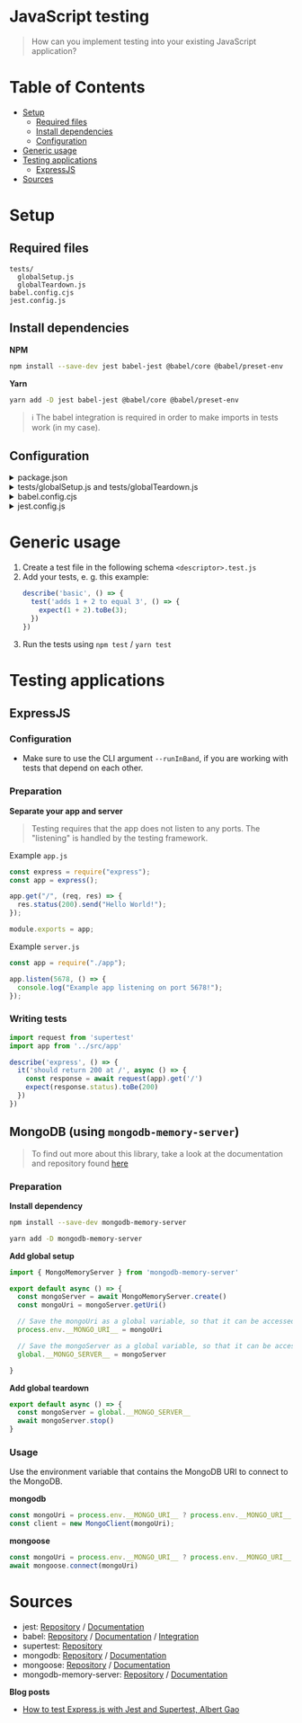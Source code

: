 # JavaScript testing

> How can you implement testing into your existing JavaScript application?

# Table of Contents

- [Setup](#setup)
  - [Required files](#required-files)
  - [Install dependencies](#install-dependencies)
  - [Configuration](#configuration)
- [Generic usage](#generic-usage)
- [Testing applications](#testing-applications)
  - [ExpressJS](#expressjs)
- [Sources](#sources)

# Setup

## Required files

```
tests/
  globalSetup.js
  globalTeardown.js
babel.config.cjs
jest.config.js
```

## Install dependencies

**NPM**
```bash
npm install --save-dev jest babel-jest @babel/core @babel/preset-env
```

**Yarn**
```bash
yarn add -D jest babel-jest @babel/core @babel/preset-env
```

> ℹ️ The babel integration is required in order to make imports in tests work (in my case).

## Configuration

<details>
<summary>package.json</summary>

> Make sure to add the script used for testing.
>
> To get more informations about the CLI arguments, take a look [here](https://jestjs.io/docs/cli). The script added above is configured for the testing of an express application.

```json
{
  ...
  "scripts": {
    // Add this line
    "test": "jest --verbose --coverage=true --runInBand"
  },
  ...
}
```

</details>

<details>
<summary>tests/globalSetup.js and tests/globalTeardown.js</summary>

> Insert placeholder, files can be used to do things before and after all tests.

```javascript
export default async () => {}
```

</details>

<details>
<summary>babel.config.cjs</summary>

```javascript
module.exports = {
  presets: [['@babel/preset-env', {targets: {node: 'current'}}]],
};
```

</details>

<details>
<summary>jest.config.js</summary>

> If you are using exactly this configuration, the `tests` directory will contain all your test files. Of course, you can modify the configuration as you like.

```javascript
/*
 * For a detailed explanation regarding each configuration property and type check, visit:
 * https://jestjs.io/docs/configuration
 */

export default {
  // All imported modules in your tests should be mocked automatically
  // automock: false,

  // Stop running tests after `n` failures
  // bail: 0,

  // The directory where Jest should store its cached dependency information
  // cacheDirectory: "/private/var/folders/77/34p8xdqs1hzdpp6kw8b6zrsr0000gp/T/jest_dy",

  // Automatically clear mock calls, instances, contexts and results before every test
  // clearMocks: false,

  // Indicates whether the coverage information should be collected while executing the test
  // collectCoverage: true,

  // An array of glob patterns indicating a set of files for which coverage information should be collected
  // collectCoverageFrom: undefined,

  // The directory where Jest should output its coverage files
  // coverageDirectory: 'coverage'

  // An array of regexp pattern strings used to skip coverage collection
  // coveragePathIgnorePatterns: [
  //   "/node_modules/"
  // ],

  // Indicates which provider should be used to instrument code for coverage
  // coverageProvider: "babel",

  // A list of reporter names that Jest uses when writing coverage reports
  // coverageReporters: [
  //   "json",
  //   "text",
  //   "lcov",
  //   "clover"
  // ],

  // An object that configures minimum threshold enforcement for coverage results
  // coverageThreshold: undefined,

  // A path to a custom dependency extractor
  // dependencyExtractor: undefined,

  // Make calling deprecated APIs throw helpful error messages
  // errorOnDeprecated: false,

  // The default configuration for fake timers
  // fakeTimers: {
  //   "enableGlobally": false
  // },

  // Force coverage collection from ignored files using an array of glob patterns
  // forceCoverageMatch: [],

  // A path to a module which exports an async function that is triggered once before all test suites
  globalSetup: './tests/globalSetup.js',

  // A path to a module which exports an async function that is triggered once after all test suites
  globalTeardown: './tests/globalTeardown.js',

  // A set of global variables that need to be available in all test environments
  // globals: {},

  // The maximum amount of workers used to run your tests. Can be specified as % or a number. E.g. maxWorkers: 10% will use 10% of your CPU amount + 1 as the maximum worker number. maxWorkers: 2 will use a maximum of 2 workers.
  // maxWorkers: "50%",

  // An array of directory names to be searched recursively up from the requiring module's location
  // moduleDirectories: [
  //   "node_modules"
  // ],

  // An array of file extensions your modules use
  // moduleFileExtensions: [
  //   "js",
  //   "mjs",
  //   "cjs",
  //   "jsx",
  //   "ts",
  //   "tsx",
  //   "json",
  //   "node"
  // ],

  // A map from regular expressions to module names or to arrays of module names that allow to stub out resources with a single module
  // moduleNameMapper: {},

  // An array of regexp pattern strings, matched against all module paths before considered 'visible' to the module loader
  // modulePathIgnorePatterns: [],

  // Activates notifications for test results
  // notify: false,

  // An enum that specifies notification mode. Requires { notify: true }
  // notifyMode: "failure-change",

  // A preset that is used as a base for Jest's configuration
  // preset: undefined,

  // Run tests from one or more projects
  // projects: undefined,

  // Use this configuration option to add custom reporters to Jest
  // reporters: undefined,

  // Automatically reset mock state before every test
  // resetMocks: false,

  // Reset the module registry before running each individual test
  // resetModules: false,

  // A path to a custom resolver
  // resolver: undefined,

  // Automatically restore mock state and implementation before every test
  // restoreMocks: false,

  // The root directory that Jest should scan for tests and modules within
  // rootDir: undefined,

  // A list of paths to directories that Jest should use to search for files in
  roots: [
    'tests/'
  ]

  // Allows you to use a custom runner instead of Jest's default test runner
  // runner: "jest-runner",

  // The paths to modules that run some code to configure or set up the testing environment before each test
  // setupFiles: [],

  // A list of paths to modules that run some code to configure or set up the testing framework before each test
  // setupFilesAfterEnv: [],

  // The number of seconds after which a test is considered as slow and reported as such in the results.
  // slowTestThreshold: 5,

  // A list of paths to snapshot serializer modules Jest should use for snapshot testing
  // snapshotSerializers: [],

  // The test environment that will be used for testing
  // testEnvironment: "jest-environment-node",

  // Options that will be passed to the testEnvironment
  // testEnvironmentOptions: {},

  // Adds a location field to test results
  // testLocationInResults: false,

  // The glob patterns Jest uses to detect test files
  // testMatch: [
  //   "**/__tests__/**/*.[jt]s?(x)",
  //   "**/?(*.)+(spec|test).[tj]s?(x)"
  // ],

  // An array of regexp pattern strings that are matched against all test paths, matched tests are skipped
  // testPathIgnorePatterns: [
  //   "/node_modules/"
  // ],

  // The regexp pattern or array of patterns that Jest uses to detect test files
  // testRegex: [],

  // This option allows the use of a custom results processor
  // testResultsProcessor: undefined,

  // This option allows use of a custom test runner
  // testRunner: "jest-circus/runner",

  // A map from regular expressions to paths to transformers
  // transform: {
  //   '^.+\\.tsx?$': [
  //     'ts-jest',
  //     {}
  //   ]
  // }

  // An array of regexp pattern strings that are matched against all source file paths, matched files will skip transformation
  // transformIgnorePatterns: [
  //   "/node_modules/",
  //   "\\.pnp\\.[^\\/]+$"
  // ],

  // An array of regexp pattern strings that are matched against all modules before the module loader will automatically return a mock for them
  // unmockedModulePathPatterns: undefined,

  // Indicates whether each individual test should be reported during the run
  // verbose: undefined,

  // An array of regexp patterns that are matched against all source file paths before re-running tests in watch mode
  // watchPathIgnorePatterns: [],

  // Whether to use watchman for file crawling
  // watchman: true,
}
```

</details>

# Generic usage

1. Create a test file in the following schema `<descriptor>.test.js`
2. Add your tests, e. g. this example:
   ```javascript
   describe('basic', () => {
     test('adds 1 + 2 to equal 3', () => {
       expect(1 + 2).toBe(3);
     })
   })
   ```
3. Run the tests using `npm test` / `yarn test`

# Testing applications

## ExpressJS

### Configuration
- Make sure to use the CLI argument `--runInBand`, if you are working with tests that depend on each other.

### Preparation

**Separate your app and server**

> Testing requires that the app does not listen to any ports. The "listening" is handled by the testing framework.

Example `app.js`
```javascript
const express = require("express");
const app = express();

app.get("/", (req, res) => {
  res.status(200).send("Hello World!");
});

module.exports = app;
```

Example `server.js`
```javascript
const app = require("./app");

app.listen(5678, () => {
  console.log("Example app listening on port 5678!");
});
```

### Writing tests

```javascript
import request from 'supertest'
import app from '../src/app'

describe('express', () => {
  it('should return 200 at /', async () => {
    const response = await request(app).get('/')
    expect(response.status).toBe(200)
  })
})
```

## MongoDB (using `mongodb-memory-server`)

> To find out more about this library, take a look at the documentation and repository found [here](#sources)

### Preparation

**Install dependency**
```bash
npm install --save-dev mongodb-memory-server
```
```bash
yarn add -D mongodb-memory-server
```

**Add global setup**
```javascript
import { MongoMemoryServer } from 'mongodb-memory-server'

export default async () => {
  const mongoServer = await MongoMemoryServer.create()
  const mongoUri = mongoServer.getUri()

  // Save the mongoUri as a global variable, so that it can be accessed in test files.
  process.env.__MONGO_URI__ = mongoUri

  // Save the mongoServer as a global variable, so that it can be accessed in globalTeardown.
  global.__MONGO_SERVER__ = mongoServer

}
```

**Add global teardown**
```javascript
export default async () => {
  const mongoServer = global.__MONGO_SERVER__
  await mongoServer.stop()
}
```

### Usage

Use the environment variable that contains the MongoDB URI to connect to the MongoDB.

**mongodb**
```javascript
const mongoUri = process.env.__MONGO_URI__ ? process.env.__MONGO_URI__ : ''
const client = new MongoClient(mongoUri);
```

**mongoose**
```javascript
const mongoUri = process.env.__MONGO_URI__ ? process.env.__MONGO_URI__ : ''
await mongoose.connect(mongoUri)
```

# Sources

- jest: [Repository](https://github.com/jestjs/jest) / [Documentation](https://jestjs.io/)
- babel: [Repository](https://github.com/babel/babel) / [Documentation](https://babeljs.io/) / [Integration](https://jestjs.io/docs/28.x/getting-started#using-babel)
- supertest: [Repository](https://github.com/ladjs/supertest)
- mongodb: [Repository](https://github.com/mongodb/node-mongodb-native/) / [Documentation](https://www.mongodb.com/docs/drivers/node/current/)
- mongoose: [Repository](https://github.com/Automattic/mongoose) / [Documentation](https://mongoosejs.com/)
- mongodb-memory-server: [Repository](https://github.com/nodkz/mongodb-memory-server) / [Documentation](https://nodkz.github.io/mongodb-memory-server/)

**Blog posts**
- [How to test Express.js with Jest and Supertest, Albert Gao](https://www.albertgao.xyz/2017/05/24/how-to-test-expressjs-with-jest-and-supertest/)
